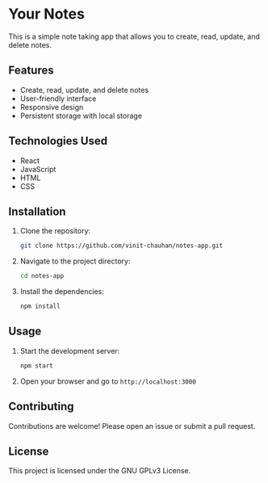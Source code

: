# Your Notes

This is a simple note taking app that allows you to create, read, update, and delete notes. 
## Features

- Create, read, update, and delete notes
- User-friendly interface
- Responsive design
- Persistent storage with local storage

## Technologies Used

- React
- JavaScript
- HTML
- CSS

## Installation

1. Clone the repository:
    ```bash
    git clone https://github.com/vinit-chauhan/notes-app.git
    ```
2. Navigate to the project directory:
    ```bash
    cd notes-app
    ```
3. Install the dependencies:
    ```bash
    npm install
    ```

## Usage

1. Start the development server:
    ```bash
    npm start
    ```
2. Open your browser and go to `http://localhost:3000`

## Contributing

Contributions are welcome! Please open an issue or submit a pull request.

## License

This project is licensed under the GNU GPLv3 License.